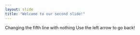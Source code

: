 ```yaml
---
layout: slide
title: "Welcome to our second slide!"
---
```

Changing the fifth line with nothing
Use the left arrow to go back!
